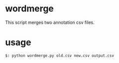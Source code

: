 # wordmerge

This script merges two annotation csv files.


# usage

```bash
$: python wordmerge.py old.csv new.csv output.csv
```
